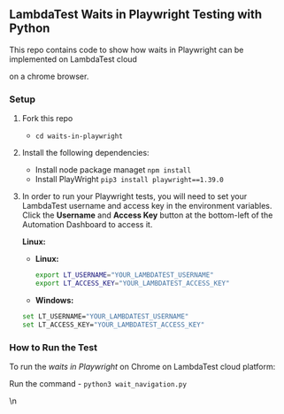 ## LambdaTest Waits in Playwright Testing with Python

This repo contains code to show how waits in Playwright can be implemented on LambdaTest cloud

on a chrome browser.

### Setup


1. Fork this repo
   * `cd waits-in-playwright`
2. Install the following dependencies:
   * Install node package managet `npm install`
   * Install PlayWright `pip3 install playwright==1.39.0`
3. In order to run your Playwright tests, you will need to set your LambdaTest username and access key in the environment variables. Click the **Username** and **Access Key** button at the bottom-left of the Automation Dashboard to access it.

   **Linux:**
   * **Linux:**

     ```bash
     export LT_USERNAME="YOUR_LAMBDATEST_USERNAME"
     export LT_ACCESS_KEY="YOUR_LAMBDATEST_ACCESS_KEY"
     ```
   * **Windows:**

   ```bash
   set LT_USERNAME="YOUR_LAMBDATEST_USERNAME"
   set LT_ACCESS_KEY="YOUR_LAMBDATEST_ACCESS_KEY"
   ```



### How to Run the Test

To run the *waits in Playwright* on Chrome on LambdaTest cloud platform:

Run the command - `python3 wait_navigation.py`


 \n 


